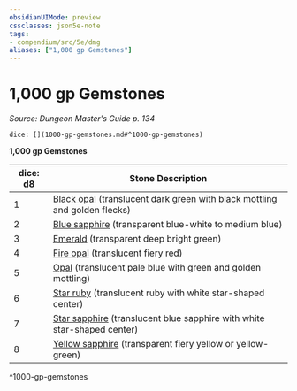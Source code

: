 ```yaml
---
obsidianUIMode: preview
cssclasses: json5e-note
tags:
- compendium/src/5e/dmg
aliases: ["1,000 gp Gemstones"]
---
```

# 1,000 gp Gemstones
*Source: Dungeon Master's Guide p. 134* 

`dice: [](1000-gp-gemstones.md#^1000-gp-gemstones)`

**1,000 gp Gemstones**

| dice: d8 | Stone Description |
|----------|-------------------|
| 1 | [Black opal](/2-Mechanics/CLI/items/black-opal.md) (translucent dark green with black mottling and golden flecks) |
| 2 | [Blue sapphire](/2-Mechanics/CLI/items/blue-sapphire.md) (transparent blue-white to medium blue) |
| 3 | [Emerald](/2-Mechanics/CLI/items/emerald.md) (transparent deep bright green) |
| 4 | [Fire opal](/2-Mechanics/CLI/items/fire-opal.md) (translucent fiery red) |
| 5 | [Opal](/2-Mechanics/CLI/items/opal.md) (translucent pale blue with green and golden mottling) |
| 6 | [Star ruby](/2-Mechanics/CLI/items/star-ruby.md) (translucent ruby with white star-shaped center) |
| 7 | [Star sapphire](/2-Mechanics/CLI/items/star-sapphire.md) (translucent blue sapphire with white star-shaped center) |
| 8 | [Yellow sapphire](/2-Mechanics/CLI/items/yellow-sapphire.md) (transparent fiery yellow or yellow-green) |
^1000-gp-gemstones